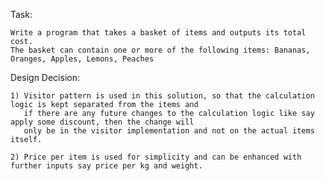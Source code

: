 Task:
	
	Write a program that takes a basket of items and outputs its total cost.
	The basket can contain one or more of the following items: Bananas, Oranges, Apples, Lemons, Peaches

Design Decision:

	1) Visitor pattern is used in this solution, so that the calculation logic is kept separated from the items and
	   if there are any future changes to the calculation logic like say apply some discount, then the change will 
	   only be in the visitor implementation and not on the actual items itself.

	2) Price per item is used for simplicity and can be enhanced with further inputs say price per kg and weight.
